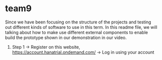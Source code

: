 # team9

Since we have been focusing on the structure of the projects and testing out different kinds of software to use in this term. In this readme file, we will talking about how to make use different external components to enable build the prototype shown in our demonstration in our video. 

1. Step 1 
   -> Register on this website, https://account.hanatrial.ondemand.com/
   -> Log in using your account 
